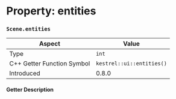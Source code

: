
# Property: entities
### `Scene.entities`

| Aspect | Value |
| --- | --- |
| Type | `int` |
| C++ Getter Function Symbol | `kestrel::ui::entities()` |
| Introduced | 0.8.0 |

#### Getter Description

